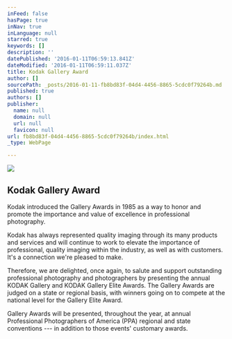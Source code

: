 ```yaml
---
inFeed: false
hasPage: true
inNav: true
inLanguage: null
starred: true
keywords: []
description: ''
datePublished: '2016-01-11T06:59:13.841Z'
dateModified: '2016-01-11T06:59:11.037Z'
title: Kodak Gallery Award
author: []
sourcePath: _posts/2016-01-11-fb8bd83f-04d4-4456-8865-5cdc0f79264b.md
published: true
authors: []
publisher:
  name: null
  domain: null
  url: null
  favicon: null
url: fb8bd83f-04d4-4456-8865-5cdc0f79264b/index.html
_type: WebPage

---
```

![](https://s3-us-west-2.amazonaws.com/the-grid-img/p/e836b3d73b2b32b2c1b16e927a916a84ee13a667.jpg)

## Kodak Gallery Award

Kodak introduced the Gallery Awards in 1985 as a way to honor and promote the importance and value of excellence in professional photography.

Kodak has always represented quality imaging through its many products and services and will continue to work to elevate the importance of professional, quality imaging within the industry, as well as with customers. It's a connection we're pleased to make.

Therefore, we are delighted, once again, to salute and support outstanding professional photography and photographers by presenting the annual KODAK Gallery and KODAK Gallery Elite Awards. The Gallery Awards are judged on a state or regional basis, with winners going on to compete at the national level for the Gallery Elite Award.

Gallery Awards will be presented, throughout the year, at annual Professional Photographers of America (PPA) regional and state conventions --- in addition to those events' customary awards.